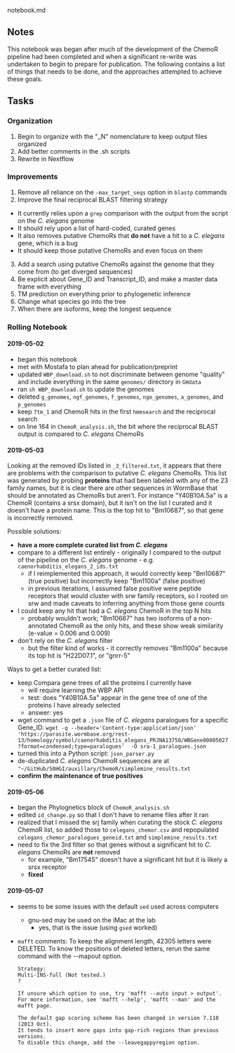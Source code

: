 notebook.md

## Notes

This notebook was began after much of the development of the ChemoR pipeline had been completed and when a significant re-write was undertaken to begin to prepare for publication. The following contains a list of things that needs to be done, and the approaches attempted to achieve these goals.

## Tasks

### Organization

1. Begin to organize with the "\_N" nomenclature to keep output files organized
2. Add better comments in the .sh scripts
3. Rewrite in Nextflow


### Improvements

1. Remove all reliance on the `-max_target_seqs` option in `blastp` commands
2. Improve the final reciprocal BLAST filtering strategy
  - It currently relies upon a `grep` comparison with the output from the script on the *C. elegans* genome
  - It should rely upon a list of hard-coded, curated genes
  - It also removes putative ChemoRs that **do not** have a hit to a *C. elegans* gene, which is a bug
  - It should keep those putative ChemoRs and even focus on them
3. Add a search using putative ChemoRs against the genome that they come from (to get diverged sequences)
4. Be explicit about Gene_ID and Transcript_ID, and make a master data frame with everything
5. TM prediction on everything prior to phylogenetic inference
6. Change what species go into the tree
7. When there are isoforms, keep the longest sequence


### Rolling Notebook

#### 2019-05-02

- began this notebook  
- met with Mostafa to plan ahead for publication/preprint  
- updated `WBP_download.sh` to not discriminate between genome "quality" and include everything in the same `genomes/` directory in `GHdata`
- ran `sh WBP_download.sh` to update the genomes
- deleted `g_genomes`, `ngf_genomes`, `f_genomes`, `ngo_genomes`, `a_genomes`, and `p_genomes`
- keep `7tm_1` and ChemoR hits in the first `hmmsearch` and the reciprocal search
- on line 164 in `ChemoR_analysis.sh`, the bit where the reciprocal BLAST output is compared to *C. elegans* ChemoRs


#### 2019-05-03

Looking at the removed IDs listed in `_3_filtered.txt`, it appears that there are problems with the comparison to putative *C. elegans* ChemoRs. This list was generated by probing **proteins** that had been labeled with any of the 23 family names, but it is clear there are other sequences in WormBase that should be annotated as ChemoRs but aren't. For instance "Y40B10A.5a" is a ChemoR (contains a srsx domain), but it isn't on the list I curated and it doesn't have a protein name. This is the top hit to "Bm10687", so that gene is incorrectly removed.

Possible solutions:

- **have a more complete curated list from *C. elegans***
- compare to a different list entirely - originally I compared to the output of the pipeline on the *C. elegans* genome - e.g. `caenorhabditis_elegans_2_ids.txt`
  - if I reimplemented this approach, it would correctly keep "Bm10687" (true positive) but incorrectly keep "Bm1100a" (false positive)
  - in previous iterations, I assumed false positive were peptide receptors that would cluster with srw family receptors, so I rooted on srw and made caveats to inferring anything from those gene counts
- I could keep any hit that had a *C. elegans* ChemoR in the top N hits
  - probably wouldn't work; "Bm10687" has two isoforms of a non-annotated ChemoR as the only hits, and these show weak similarity (e-value = 0.006 and 0.009)
- don't rely on the *C. elegans* filter
  - but the filter kind of works - it correctly removes "Bm1100a" because its top hit is "H22D07.1", or "gnrr-5"

Ways to get a better curated list:

- keep Compara gene trees of all the proteins I currently have
  - will require learning the WBP API
  - test: does "Y40B10A.5a" appear in the gene tree of one of the proteins I have already selected
  - answer: yes
- wget command to get a `.json` file of *C. elegans* paralogues for a specific Gene_ID:
    `wget -q --header='Content-type:application/json' 'https://parasite.wormbase.org/rest-13/homology/symbol/caenorhabditis_elegans_PRJNA13758/WBGene00005027?format=condensed;type=paralogues'  -O sra-1_paralogues.json`
- turned this into a Python script: `json_parser.py`
- de-duplicated *C. elegans* ChemoR sequences are at `"~/GitHub/50HGI/auxillary/ChemoR/simplemine_results.txt`
- **confirm the maintenance of true positives**

#### 2019-05-06

- began the Phylognetics block of `ChemoR_analysis.sh`
- edited `id_change.py` so that I don't have to rename files after it ran
- realized that I missed the srj family when curating the stock *C. elegans* ChemoR list, so added those to `celegans_chemor.csv` and repopulated `celegans_chemor_paralogues_geneid.txt` and `simplemine_results.txt`
- need to fix the 3rd filter so that genes without a significant hit to *C. elegans* ChemoRs are **not** removed
  - for example, "Bm17545" doesn't have a significant hit but it is likely a srsx receptor
  - **fixed**

#### 2019-05-07

- seems to be some issues with the default `sed` used across computers
  - gnu-sed may be used on the iMac at the lab
    - yes, that is the issue (using `gsed` worked)
- `mafft` comments:
      To keep the alignment length, 42305 letters were DELETED.
      To know the positions of deleted letters, rerun the same command with the --mapout option.

      Strategy:
      Multi-INS-full (Not tested.)
      ?

      If unsure which option to use, try 'mafft --auto input > output'.
      For more information, see 'mafft --help', 'mafft --man' and the mafft page.

      The default gap scoring scheme has been changed in version 7.110 (2013 Oct).
      It tends to insert more gaps into gap-rich regions than previous versions.
      To disable this change, add the --leavegappyregion option.
